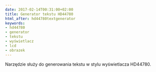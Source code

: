 ```yaml
---
date: 2017-02-14T00:31:00+02:00
title: Generator tekstu HD44780
html_after: hd44780textgenerator
keywords:
- hd44780
- generator
- tekstu
- wyświetlacz
- lcd
- obrazek
---
```

Narzędzie służy do generowania tekstu w stylu wyświetlacza HD44780.
